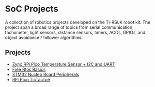 # SoC Projects
A collection of robotics projects developed on the TI-RSLK robot kit. The project span a broad range of topics from serial communication, tachometer, light sensors, distance sensors, timers, ACDs, GPIOs, and object avoidance / follower algorithms.

## Projects
* [Zync RPi Pico Temperature Sensor + I2C and UART](https://github.com/michaelgranberryii/zynq-pico-uart-i2c-tmp3)
* [Free Rtos Basics](https://github.com/michaelgranberryii/free-rtos-basics)
* [STM32 Nucleo Board Peripherals](https://github.com/michaelgranberryii/stm32-peripherals)
* [RPi Pico TicTacToe](https://github.com/michaelgranberryii/rpi-pico-tictactoe)